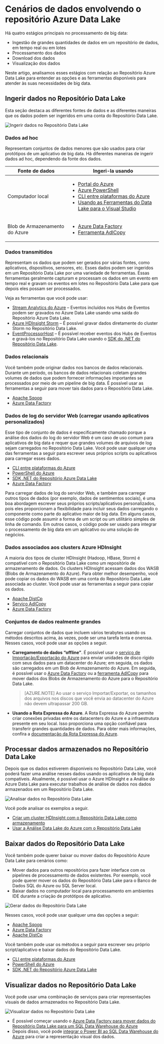 <properties 
   pageTitle="Cenários de dados envolvendo o Repositório Data Lake | Microsoft Azure" 
   description="Entenda os diferentes cenários e as ferramentas usando quais dados podem ser ingeridos, processados, baixados e visualizados em um Repositório Data Lake" 
   services="data-lake-store" 
   documentationCenter="" 
   authors="nitinme" 
   manager="paulettm" 
   editor="cgronlun"/>
 
<tags
   ms.service="data-lake-store"
   ms.devlang="na"
   ms.topic="article"
   ms.tgt_pltfrm="na"
   ms.workload="big-data" 
   ms.date="05/27/2016"
   ms.author="nitinme"/>

# Cenários de dados envolvendo o repositório Azure Data Lake

Há quatro estágios principais no processamento de big data:

* Ingestão de grandes quantidades de dados em um repositório de dados, em tempo real ou em lotes
* Processamento dos dados
* Download dos dados
* Visualização dos dados


Neste artigo, analisamos esses estágios com relação ao Repositório Azure Data Lake para entender as opções e as ferramentas disponíveis para atender às suas necessidades de big data.

## Ingerir dados no Repositório Data Lake

Esta seção destaca as diferentes fontes de dados e as diferentes maneiras que os dados podem ser ingeridos em uma conta do Repositório Data Lake.

![Ingerir dados no Repositório Data Lake](./media/data-lake-store-data-scenarios/ingest-data.png "Ingerir dados no Repositório Data Lake")

### Dados ad hoc

Representam conjuntos de dados menores que são usados para criar protótipos de um aplicativo de big data. Há diferentes maneiras de ingerir dados ad hoc, dependendo da fonte dos dados.

| Fonte de dados | Ingeri-la usando |
|--------------------|----------------------------------------------------------------------------------------|
| Computador local | <ul> <li>[Portal do Azure](/data-lake-store-get-started-portal.md)</li> <li>[Azure PowerShell](data-lake-store-get-started-powershell.md)</li> <li>[CLI entre plataformas do Azure](data-lake-store-get-started-cli.md)</li> <li>[Usando as Ferramentas do Data Lake para o Visual Studio](../data-lake-analytics/data-lake-analytics-data-lake-tools-get-started.md#upload-source-data-files) </li></ul> |
| Blob de Armazenamento do Azure | <ul> <li>[Azure Data Factory](../data-factory/data-factory-azure-datalake-connector.md#sample-copy-data-from-azure-blob-to-azure-data-lake-store)</li> <li>[Ferramenta AdlCopy](data-lake-store-copy-data-azure-storage-blob.md)</li> </ul> |

 
### Dados transmitidos

Representam os dados que podem ser gerados por várias fontes, como aplicativos, dispositivos, sensores, etc. Esses dados podem ser ingeridos em um Repositório Data Lake por uma variedade de ferramentas. Essas ferramentas geralmente capturam e processam os dados em um evento em tempo real e gravam os eventos em lotes no Repositório Data Lake para que depois eles possam ser processados.

Veja as ferramentas que você pode usar:
 
* [Stream Analytics do Azure](../stream-analytics-data-lake-output) – Eventos incluídos nos Hubs de Eventos podem ser gravados no Azure Data Lake usando uma saída do Repositório Azure Data Lake.
* [Azure HDInsight Storm](../hdinsight/hdinsight-storm-write-data-lake-store.md) – É possível gravar dados diretamente do cluster Storm no Repositório Data Lake.
* [EventProcessorHost](../event-hubs/event-hubs-csharp-ephcs-getstarted.md#receive-messages-with-eventprocessorhost) – É possível receber eventos dos Hubs de Eventos e gravá-los no Repositório Data Lake usando o [SDK do .NET do Repositório Data Lake](data-lake-store-get-started-net-sdk.md).

### Dados relacionais

Você também pode originar dados nos bancos de dados relacionais. Durante um período, os bancos de dados relacionais coletam grandes volumes de dados que podem fornecer informações importantes se processados por meio de um pipeline de big data. É possível usar as ferramentas a seguir para mover tais dados para o Repositório Data Lake.

* [Apache Sqoop](data-lake-store-data-transfer-sql-sqoop.md)
* [Azure Data Factory](../data-factory/data-factory-data-movement-activities.md)

### Dados de log do servidor Web (carregar usando aplicativos personalizados)

Esse tipo de conjunto de dados é especificamente chamado porque a análise dos dados do log do servidor Web é um caso de uso comum para aplicativos de big data e requer que grandes volumes de arquivos de log sejam carregados no Repositório Data Lake. Você pode usar qualquer uma das ferramentas a seguir para escrever seus próprios scripts ou aplicativos para carregar esses dados.

* [CLI entre plataformas do Azure](data-lake-store-get-started-cli.md)
* [PowerShell do Azure](data-lake-store-get-started-powershell.md)
* [SDK .NET do Repositório Azure Data Lake](data-lake-store-get-started-net-sdk.md)
* [Azure Data Factory](../data-factory/data-factory-data-movement-activities.md)

Para carregar dados de log do servidor Web, e também para carregar outros tipos de dados (por exemplo, dados de sentimentos sociais), é uma boa abordagem escrever seus próprios scripts/aplicativos personalizados, pois eles proporcionam a flexibilidade para incluir seus dados carregando o componente como parte do aplicativo maior de big data. Em alguns casos, esse código pode assumir a forma de um script ou um utilitário simples de linha de comando. Em outros casos, o código pode ser usado para integrar o processamento de big data em um aplicativo ou uma solução de negócios.


### Dados associados aos clusters Azure HDInsight

A maioria dos tipos de cluster HDInsight (Hadoop, HBase, Storm) é compatível com o Repositório Data Lake como um repositório de armazenamento de dados. Os clusters HDInsight acessam dados dos WASB (Blobs de Armazenamento do Azure). Para obter melhor desempenho, você pode copiar os dados do WASB em uma conta do Repositório Data Lake associada ao cluster. Você pode usar as ferramentas a seguir para copiar os dados.

* [Apache DistCp](data-lake-store-copy-data-wasb-distcp.md)
* [Serviço AdlCopy](data-lake-store-copy-data-azure-storage-blob.md)
* [Azure Data Factory](../data-factory/data-factory-azure-datalake-connector.md#sample-copy-data-from-azure-blob-to-azure-data-lake-store)

### Conjuntos de dados realmente grandes

Carregar conjuntos de dados que incluem vários terabytes usando os métodos descritos acima, às vezes, pode ser uma tarefa lenta e onerosa. Nesses casos, você pode usar as opções a seguir.

* **Carregamento de dados “offline”**. É possível usar o [serviço de Importação/Exportação do Azure](../storage/storage-import-export-service.md) para enviar unidades de disco rígido com seus dados para um datacenter do Azure; em seguida, os dados são carregados em um Blob de Armazenamento do Azure. Em seguida, é possível usar o [Azure Data Factory](../data-factory/data-factory-azure-datalake-connector.md#sample-copy-data-from-azure-blob-to-azure-data-lake-store) ou a [ferramenta AdlCopy](data-lake-store-copy-data-azure-storage-blob.md) para mover dados dos Blobs de Armazenamento do Azure para o Repositório Data Lake.

	>[AZURE.NOTE] Ao usar o serviço Importar/Exportar, os tamanhos dos arquivos nos discos que você envia ao datacenter do Azure não devem ultrapassar 200 GB.

* **Usando a Rota Expressa do Azure**. A Rota Expressa do Azure permite criar conexões privadas entre os datacenters do Azure e a infraestrutura presente em seu local. Isso proporciona uma opção confiável para transferir grandes quantidades de dados. Para obter mais informações, confira a [documentação da Rota Expressa do Azure](../expressroute/expressroute-introduction.md).

## Processar dados armazenados no Repositório Data Lake

Depois que os dados estiverem disponíveis no Repositório Data Lake, você poderá fazer uma análise nesses dados usando os aplicativos de big data compatíveis. Atualmente, é possível usar o Azure HDInsight e a Análise do Azure Data Lake para executar trabalhos de análise de dados nos dados armazenados em um Repositório Data Lake.

![Analisar dados no Repositório Data Lake](./media/data-lake-store-data-scenarios/analyze-data.png "Analisar dados no Repositório Data Lake")

Você pode analisar os exemplos a seguir.

* [Criar um cluster HDInsight com o Repositório Data Lake como armazenamento](data-lake-store-hdinsight-hadoop-use-portal.md)
* [Usar a Análise Data Lake do Azure com o Repositório Data Lake](../data-lake-analytics/data-lake-analytics-get-started-portal.md)



## Baixar dados do Repositório Data Lake

Você também pode querer baixar ou mover dados do Repositório Azure Data Lake para cenários como:

* Mover dados para outros repositórios para fazer interface com os pipelines de processamento de dados existentes. Por exemplo, você pode querer mover os dados do Repositório Data Lake para o Banco de Dados SQL do Azure ou SQL Server local.
* Baixar dados no computador local para processamento em ambientes IDE durante a criação de protótipos de aplicativo.

![Gerar dados do Repositório Data Lake](./media/data-lake-store-data-scenarios/egress-data.png "Gerar dados do Repositório Data Lake")

Nesses casos, você pode usar qualquer uma das opções a seguir:

* [Apache Sqoop](data-lake-store-data-transfer-sql-sqoop.md)
* [Azure Data Factory](../data-factory/data-factory-data-movement-activities.md)
* [Apache DistCp](data-lake-store-copy-data-wasb-distcp.md)

Você também pode usar os métodos a seguir para escrever seu próprio script/aplicativo e baixar dados do Repositório Data Lake.

* [CLI entre plataformas do Azure](data-lake-store-get-started-cli.md)
* [PowerShell do Azure](data-lake-store-get-started-powershell.md)
* [SDK .NET do Repositório Azure Data Lake](data-lake-store-get-started-net-sdk.md)

## Visualizar dados no Repositório Data Lake

Você pode usar uma combinação de serviços para criar representações visuais de dados armazenados no Repositório Data Lake.

![Visualizar dados no Repositório Data Lake](./media/data-lake-store-data-scenarios/visualize-data.png "Visualizar dados no Repositório Data Lake")

* É possível começar usando o [Azure Data Factory para mover dados do Repositório Data Lake para um SQL Data Warehouse do Azure](../data-factory/data-factory-data-movement-activities.md#supported-data-stores)
* Depois disso, você pode [integrar o Power BI ao SQL Data Warehouse do Azure](../sql-data-warehouse/sql-data-warehouse-integrate-power-bi.md) para criar a representação visual dos dados.

<!---HONumber=AcomDC_0601_2016-->